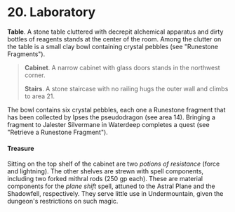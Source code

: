 # 20. Laboratory

**Table**. A stone table cluttered with decrepit alchemical apparatus and dirty bottles of reagents stands at the center of the room. Among the clutter on the table is a small clay bowl containing crystal pebbles (see "Runestone Fragments").

>**Cabinet**. A narrow cabinet with glass doors stands in the northwest corner.
>
>**Stairs**. A stone staircase with no railing hugs the outer wall and climbs to area 21.
>

The bowl contains six crystal pebbles, each one a Runestone fragment that has been collected by Ipses the pseudodragon (see area 14). Bringing a fragment to Jalester Silvermane in Waterdeep completes a quest (see "Retrieve a Runestone Fragment").

#### Treasure

Sitting on the top shelf of the cabinet are two *potions of resistance* (force and lightning). The other shelves are strewn with spell components, including two forked mithral rods (250 gp each). These are material components for the *plane shift* spell, attuned to the Astral Plane and the Shadowfell, respectively. They serve little use in Undermountain, given the dungeon's restrictions on such magic.